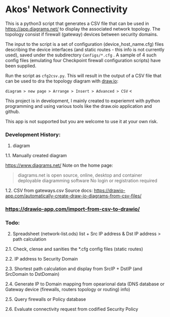 # Akos' Network Connectivity

This is a python3 script that generates a CSV file that can be used in https://app.diagrams.net/ to display the associated network topology. The topology consist if firewall (gateway) devices between security domains. 

The input to the script is a set of configuration (device_host_name.cfg) files describing the device interfaces (and static routes - this info is not currently used), saved under the subdirectory `Configs/*.cfg` . A sample of 4 such config files (emulating four Checkpoint firewall configuration scripts) have been supplied.

Run the script as `cfg2csv.py`. This will result in the output of a CSV file that can be used to dra the topology diagram with [draw.io](https://app.diagrams.net/):

`diagram > new page > Arrange > Insert > Advanced > CSV` < <paste cfg2csv.py output>

This project is in development, I mainly created to experiemnt with python programming and using various tools like the draw.oio application and github.

This app is not supported but you are welcome to use it at your own risk.

### Development History:
1. diagram

1.1. Manually created diagram 

https://www.diagrams.net/ Note on the home page:
>diagrams.net is open source, online, desktop and container deployable diagramming software
>No login or registration required


1.2. CSV from gateways.csv
Source docs:
https://drawio-app.com/automatically-create-draw-io-diagrams-from-csv-files/
### https://drawio-app.com/import-from-csv-to-drawio/


### Todo:
2. Spreadsheet (network-list.ods) list + Src IP address & Dst IP address > path calculation

2.1. Check, clense and sanities the *.cfg config files (static routes)

2.2. IP address to Security Domain

2.3. Shortest path calculation and display from SrcIP + DstIP (and SrcDomain to DstDomain)

2.4. Generate IP to Domain mapping from opearional data (DNS database or Gateway device (firewalls, routers topology or routing) info)

2.5. Query firewalls or Policy database

2.6. Evaluate connectivity request from codified Security Policy

